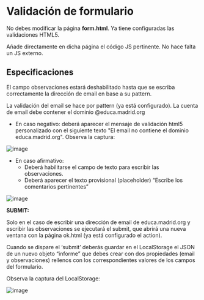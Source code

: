 # Validación de formulario

No debes modificar la página **form.html**. Ya tiene configuradas las validaciones HTML5.

Añade directamente en dicha página el código JS pertinente. No hace falta un JS externo.

## Especificaciones

El campo observaciones estará deshabilitado hasta que se escriba correctamente la dirección de email en base a su pattern.

La validación del email se hace por pattern (ya está configurado). La cuenta de email debe contener el dominio @educa.madrid.org

- En caso negativo: deberá aparecer el mensaje de validación html5 personalizado con el siguiente texto "El email no contiene el dominio educa.madrid.org". Observa la captura:

![image](https://github.com/profeMelola/LM-09-2023-24/assets/91023374/28e29b1d-ada1-4f07-a7c0-44f68af39ae8)

- En caso afirmativo:
  - Deberá habilitarse el campo de texto para escribir las observaciones.
  - Deberá aparecer el texto provisional (placeholder) “Escribe los comentarios pertinentes”

![image](https://github.com/profeMelola/LM-09-2023-24/assets/91023374/1c70d3ba-b087-4585-a5be-7dc8b5bbfa70)

**SUBMIT:**  

Solo en el caso de escribir una dirección de email de educa.madrid.org y escribir las observaciones se ejecutará el submit, que abrirá una nueva ventana con la página ok.html (ya está configurado el action). 

Cuando se dispare el ‘submit’ deberás guardar en el LocalStorage el JSON de un nuevo objeto “informe” que debes crear con dos propiedades (email y observaciones) rellenos con los correspondientes valores de los campos del formulario. 

Observa la captura del LocalStorage:

![image](https://github.com/profeMelola/LM-09-2023-24/assets/91023374/f27e44c1-7180-4187-9b26-c29f49b5be25)


